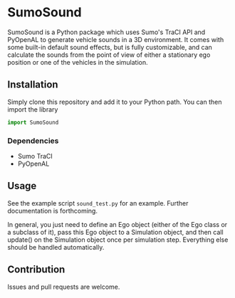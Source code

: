 # SumoSound
SumoSound is a Python package which uses Sumo's TraCI API and PyOpenAL to generate
vehicle sounds in a 3D environment. It comes with some built-in default sound effects,
but is fully customizable, and can calculate the sounds from the point of view of
either a stationary ego position or one of the vehicles in the simulation.

## Installation
Simply clone this repository and add it to your Python path. You can then import
the library
```python
import SumoSound
```

### Dependencies
* Sumo TraCI
* PyOpenAL

## Usage
See the example script ```sound_test.py``` for an example. Further documentation
is forthcoming.

In general, you just need to define an Ego object (either of the Ego class or a
subclass of it), pass this Ego object to a Simulation object, and then call update()
on the Simulation object once per simulation step. Everything else should be handled
automatically.

## Contribution
Issues and pull requests are welcome.